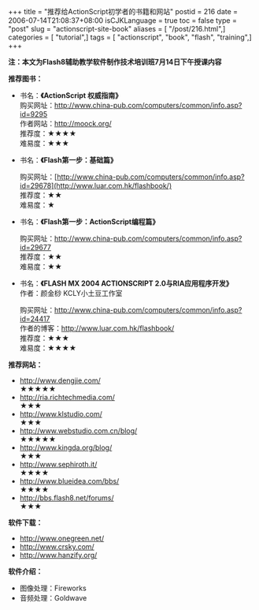 +++
title = "推荐给ActionScript初学者的书籍和网站"
postid = 216
date = 2006-07-14T21:08:37+08:00
isCJKLanguage = true
toc = false
type = "post"
slug = "actionscript-site-book"
aliases = [ "/post/216.html",]
categories = [ "tutorial",]
tags = [ "actionscript", "book", "flash", "training",]
+++


**注：本文为Flash8辅助教学软件制作技术培训班7月14日下午授课内容**

**推荐图书：**

-   书名：**《ActionScript 权威指南》**  
    购买网址：<http://www.china-pub.com/computers/common/info.asp?id=9295>  
    作者网站：<http://moock.org/>  
    推荐度：★★★★  
    难易度：★★★
-   书名：**《Flash第一步：基础篇》**  

    购买网址：[http://www.china-pub.com/computers/common/info.asp?id=29678](http://www.luar.com.hk/flashbook/)  
    推荐度：★★  
    难易度：★
-   书名：**《Flash第一步：ActionScript编程篇》**  

    购买网址：<http://www.china-pub.com/computers/common/info.asp?id=29677>  
    推荐度：★★  
    难易度：★★
-   书名：**《FLASH MX 2004 ACTIONSCRIPT 2.0与RIA应用程序开发》**  
    作者：颜金桫 KCLY小土豆工作室  

    购买网址：<http://www.china-pub.com/computers/common/info.asp?id=24417>  
    作者的博客：<http://www.luar.com.hk/flashbook/>  
    推荐度：★★★  
    难易度：★★★★

<!--more-->  
**推荐网站：**

-   <http://www.dengjie.com/>  
    ★★★★★
-   <http://ria.richtechmedia.com/>  
    ★★★
-   <http://www.klstudio.com/>  
    ★★★
-   <http://www.webstudio.com.cn/blog/>  
    ★★★★★
-   <http://www.kingda.org/blog/>  
    ★★★
-   <http://www.sephiroth.it/>  
    ★★★★
-   <http://www.blueidea.com/bbs/>  
    ★★★★
-   <http://bbs.flash8.net/forums/>  
    ★★★

**软件下载：**

-   <http://www.onegreen.net/>
-   <http://www.crsky.com/>
-   <http://www.hanzify.org/>

**软件介绍：**

-   图像处理：Fireworks
-   音频处理：Goldwave

